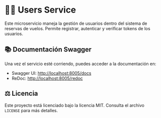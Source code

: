 # 🧑‍💼 Users Service

Este microservicio maneja la gestión de usuarios dentro del sistema de reservas de vuelos. Permite registrar, autenticar y verificar tokens de los usuarios.

## 📚 Documentación Swagger

Una vez el servicio esté corriendo, puedes acceder a la documentación en:

- Swagger UI: [http://localhost:8005/docs](http://localhost:8005/docs)
- ReDoc: [http://localhost:8005/redoc](http://localhost:8005/redoc)

## ⚖️ Licencia

Este proyecto está licenciado bajo la licencia MIT. Consulta el archivo `LICENSE` para más detalles.
